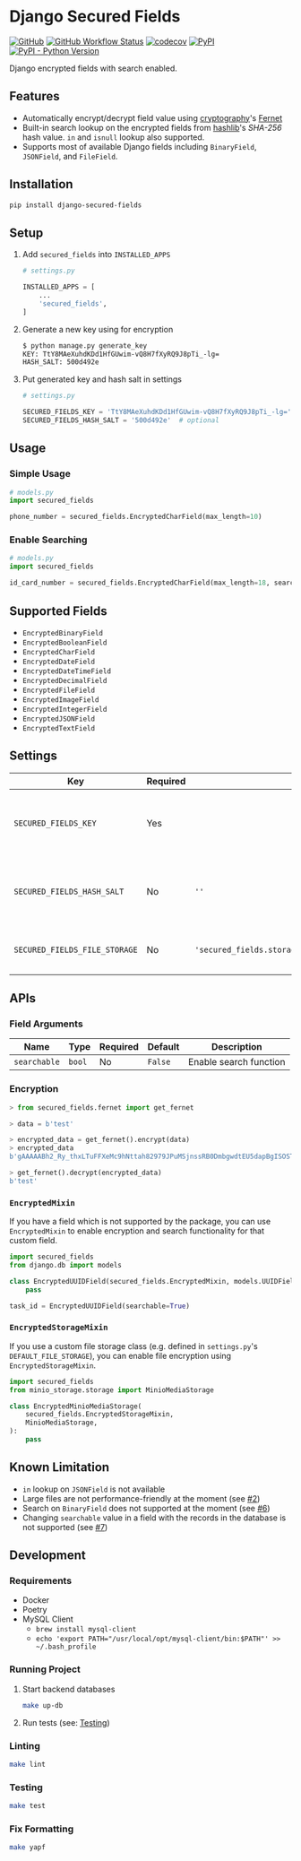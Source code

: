 # Django Secured Fields

[![GitHub](https://img.shields.io/github/license/C0D1UM/django-secured-fields)](https://github.com/C0D1UM/django-secured-fields/blob/main/LICENSE)
[![GitHub Workflow Status](https://img.shields.io/github/actions/workflow/status/C0D1UM/django-secured-fields/ci.yml?branch=main)](https://github.com/C0D1UM/django-secured-fields/actions/workflows/ci.yml)
[![codecov](https://codecov.io/gh/C0D1UM/django-secured-fields/branch/main/graph/badge.svg?token=PN19DJ3SDF)](https://codecov.io/gh/C0D1UM/django-secured-fields)
[![PyPI](https://img.shields.io/pypi/v/django-secured-fields)](https://pypi.org/project/django-secured-fields/)  
[![PyPI - Python Version](https://img.shields.io/pypi/pyversions/django-secured-fields)](https://github.com/C0D1UM/django-secured-fields)

Django encrypted fields with search enabled.

## Features

- Automatically encrypt/decrypt field value using [cryptography](https://github.com/pyca/cryptography)'s [Fernet](https://cryptography.io/en/latest/fernet)
- Built-in search lookup on the encrypted fields from [hashlib](https://docs.python.org/3/library/hashlib.html)'s _SHA-256_ hash value. `in` and `isnull` lookup also supported.
- Supports most of available Django fields including `BinaryField`, `JSONField`, and `FileField`.

## Installation

```bash
pip install django-secured-fields
```

## Setup

1. Add `secured_fields` into `INSTALLED_APPS`

   ```python
   # settings.py

   INSTALLED_APPS = [
       ...
       'secured_fields',
   ]
   ```

2. Generate a new key using for encryption

   ```bash
   $ python manage.py generate_key
   KEY: TtY8MAeXuhdKDd1HfGUwim-vQ8H7fXyRQ9J8pTi_-lg=
   HASH_SALT: 500d492e
   ```

3. Put generated key and hash salt in settings

   ```python
   # settings.py

   SECURED_FIELDS_KEY = 'TtY8MAeXuhdKDd1HfGUwim-vQ8H7fXyRQ9J8pTi_-lg='
   SECURED_FIELDS_HASH_SALT = '500d492e'  # optional
   ```

## Usage

### Simple Usage

```python
# models.py
import secured_fields

phone_number = secured_fields.EncryptedCharField(max_length=10)
```

### Enable Searching

```python
# models.py
import secured_fields

id_card_number = secured_fields.EncryptedCharField(max_length=18, searchable=True)
```

## Supported Fields

- `EncryptedBinaryField`
- `EncryptedBooleanField`
- `EncryptedCharField`
- `EncryptedDateField`
- `EncryptedDateTimeField`
- `EncryptedDecimalField`
- `EncryptedFileField`
- `EncryptedImageField`
- `EncryptedIntegerField`
- `EncryptedJSONField`
- `EncryptedTextField`

## Settings

| Key | Required | Default | Description |
| --- | -------- | ------- | ----------- |
| `SECURED_FIELDS_KEY` | Yes | | Key for using in encryption/decryption with Fernet. Usually generated from `python manage.py generate_key`. |
| `SECURED_FIELDS_HASH_SALT` | No | `''` | Salt to append after the field value before hashing. Usually generated from `python manage.py generate_key`. |
| `SECURED_FIELDS_FILE_STORAGE` | No | `'secured_fields.storage.EncryptedFileSystemStorage'` | File storage class used for storing encrypted file/image fields. See [EncryptedStorageMixin](#encryptedstoragemixin) |

## APIs

### Field Arguments

| Name | Type | Required | Default | Description |
| ---- | ---- | -------- | ------- | ----------- |
| `searchable` | `bool` | No | `False` | Enable search function |

### Encryption

```python
> from secured_fields.fernet import get_fernet

> data = b'test'

> encrypted_data = get_fernet().encrypt(data)
> encrypted_data
b'gAAAAABh2_Ry_thxLTuFFXeMc9hNttah82979JPuMSjnssRB0DmbgwdtEU5dapBgISOST_a_egDc66EG_ZtVu_EqF_69djJwuA=='

> get_fernet().decrypt(encrypted_data)
b'test'
```

### `EncryptedMixin`

If you have a field which is not supported by the package, you can use `EncryptedMixin` to enable encryption and search functionality for that custom field.

```python
import secured_fields
from django.db import models

class EncryptedUUIDField(secured_fields.EncryptedMixin, models.UUIDField):
    pass

task_id = EncryptedUUIDField(searchable=True)
```

### `EncryptedStorageMixin`

If you use a custom file storage class (e.g. defined in `settings.py`'s `DEFAULT_FILE_STORAGE`), you can enable file encryption using `EncryptedStorageMixin`.

```python
import secured_fields
from minio_storage.storage import MinioMediaStorage

class EncryptedMinioMediaStorage(
    secured_fields.EncryptedStorageMixin,
    MinioMediaStorage,
):
    pass
```

## Known Limitation

- `in` lookup on `JSONField` is not available
- Large files are not performance-friendly at the moment (see [#2](https://github.com/C0D1UM/django-secured-fields/issues/2))
- Search on `BinaryField` does not supported at the moment (see [#6](https://github.com/C0D1UM/django-secured-fields/issues/6))
- Changing `searchable` value in a field with the records in the database is not supported (see [#7](https://github.com/C0D1UM/django-secured-fields/issues/7))

## Development

### Requirements

- Docker
- Poetry
- MySQL Client
  - `brew install mysql-client`
  - `echo 'export PATH="/usr/local/opt/mysql-client/bin:$PATH"' >> ~/.bash_profile`

### Running Project

1. Start backend databases

   ```bash
   make up-db
   ```

2. Run tests (see: [Testing](#testing))

### Linting

```bash
make lint
```

### Testing

```bash
make test
```

### Fix Formatting

```bash
make yapf
```

